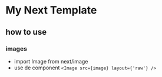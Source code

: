 # My Next Template

## how to use

### images

- import Image from next/image
- use de component `<Image src={image} layout={'raw'} />`

